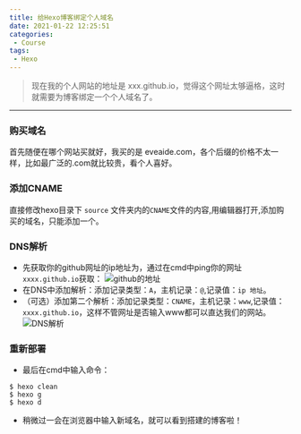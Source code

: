 ```yaml
---
title: 给Hexo博客绑定个人域名
date: 2021-01-22 12:25:51
categories: 
 - Course
tags: 
 - Hexo
---
```

>现在我的个人网站的地址是 xxx.github.io，觉得这个网址太够逼格，这时就需要为博客绑定一个个人域名了。
---
### 购买域名
首先随便在哪个网站买就好，我买的是 eveaide.com，各个后缀的价格不太一样，比如最广泛的.com就比较贵，看个人喜好。
### 添加CNAME
直接修改hexo目录下 `source` 文件夹内的`CNAME`文件的内容,用编辑器打开,添加购买的域名，只能添加一个。
### DNS解析
- 先获取你的github网址的ip地址为，通过在cmd中ping你的网址`xxxx.github.io`获取：
![github的地址](https://cdn.jsdelivr.net/gh/HubCui/CDN@main/blog/posts/2021-01/github-ip.png  "github的地址")
- 在DNS中添加解析：添加记录类型：`A`，主机记录：`@`,记录值：`ip 地址`。
- （可选）添加第二个解析：添加记录类型：`CNAME`，主机记录：`www`,记录值：`xxxx.github.io`，这样不管网址是否输入www都可以直达我们的网站。
![DNS解析](https://cdn.jsdelivr.net/gh/HubCui/CDN@main/blog/posts/2021-01/dns.png "DNS解析")

### 重新部署
- 最后在cmd中输入命令：
```
$ hexo clean
$ hexo g
$ hexo d
```
- 稍微过一会在浏览器中输入新域名，就可以看到搭建的博客啦！